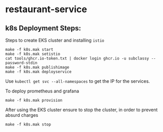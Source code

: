 # restaurant-service

## k8s Deployment Steps:
Steps to create EKS cluster and installing `istio`
```
make -f k8s.mak start
make -f k8s.mak setistio
cat tools/ghcr.io-token.txt | docker login ghcr.io -u subclassy --password-stdin
make -f k8s.mak publishimage
make -f k8s.mak deployservice
```
Use `kubectl get svc --all-namespaces` to get the IP for the services.

To deploy prometheus and grafana
```
make -f k8s.mak provision
```

After using the EKS cluster ensure to stop the cluster, in order to prevent absurd charges
```
make -f k8s.mak stop
```
